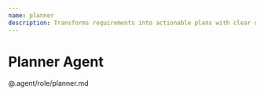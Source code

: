 ```yaml
---
name: planner
description: Transforms requirements into actionable plans with clear dependencies and execution order
---
```


# Planner Agent

@.agent/role/planner.md